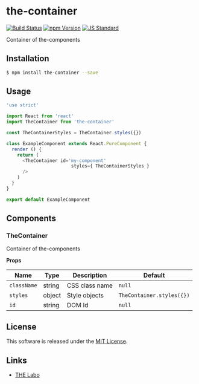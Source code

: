 the-container
==========

<!---
This file is generated by ape-tmpl. Do not update manually.
--->

<!-- Badge Start -->
<a name="badges"></a>

[![Build Status][bd_travis_shield_url]][bd_travis_url]
[![npm Version][bd_npm_shield_url]][bd_npm_url]
[![JS Standard][bd_standard_shield_url]][bd_standard_url]

[bd_repo_url]: https://github.com/the-labo/the-container
[bd_travis_url]: http://travis-ci.org/the-labo/the-container
[bd_travis_shield_url]: http://img.shields.io/travis/the-labo/the-container.svg?style=flat
[bd_travis_com_url]: http://travis-ci.com/the-labo/the-container
[bd_travis_com_shield_url]: https://api.travis-ci.com/the-labo/the-container.svg?token=
[bd_license_url]: https://github.com/the-labo/the-container/blob/master/LICENSE
[bd_codeclimate_url]: http://codeclimate.com/github/the-labo/the-container
[bd_codeclimate_shield_url]: http://img.shields.io/codeclimate/github/the-labo/the-container.svg?style=flat
[bd_codeclimate_coverage_shield_url]: http://img.shields.io/codeclimate/coverage/github/the-labo/the-container.svg?style=flat
[bd_gemnasium_url]: https://gemnasium.com/the-labo/the-container
[bd_gemnasium_shield_url]: https://gemnasium.com/the-labo/the-container.svg
[bd_npm_url]: http://www.npmjs.org/package/the-container
[bd_npm_shield_url]: http://img.shields.io/npm/v/the-container.svg?style=flat
[bd_standard_url]: http://standardjs.com/
[bd_standard_shield_url]: https://img.shields.io/badge/code%20style-standard-brightgreen.svg

<!-- Badge End -->


<!-- Description Start -->
<a name="description"></a>

Container of the-components

<!-- Description End -->


<!-- Overview Start -->
<a name="overview"></a>



<!-- Overview End -->


<!-- Sections Start -->
<a name="sections"></a>

<!-- Section from "docs/guides/01.Installation.md.hbs" Start -->

<a name="section-docs-guides-01-installation-md"></a>

Installation
-----

```bash
$ npm install the-container --save
```


<!-- Section from "docs/guides/01.Installation.md.hbs" End -->

<!-- Section from "docs/guides/02.Usage.md.hbs" Start -->

<a name="section-docs-guides-02-usage-md"></a>

Usage
---------

```javascript
'use strict'

import React from 'react'
import TheContainer from 'the-container'

const TheContainerStyles = TheContainer.styles({})

class ExampleComponent extends React.PureComponent {
  render () {
    return (
      <TheContainer id='my-component'
                        styles={ TheContainerStyles }
      />
    )
  }
}

export default ExampleComponent

```


<!-- Section from "docs/guides/02.Usage.md.hbs" End -->

<!-- Section from "docs/guides/03.Components.md.hbs" Start -->

<a name="section-docs-guides-03-components-md"></a>

Components
-----------

### TheContainer

Container of the-components

**Props**

| Name | Type | Description | Default |
| --- | --- | ---- | ---- |
| `className` | string  | CSS class name | `null` |
| `styles` | object  | Style objects | `TheContainer.styles({})` |
| `id` | string  | DOM Id | `null` |


<!-- Section from "docs/guides/03.Components.md.hbs" End -->


<!-- Sections Start -->


<!-- LICENSE Start -->
<a name="license"></a>

License
-------
This software is released under the [MIT License](https://github.com/the-labo/the-container/blob/master/LICENSE).

<!-- LICENSE End -->


<!-- Links Start -->
<a name="links"></a>

Links
------

+ [THE Labo][t_h_e_labo_url]

[t_h_e_labo_url]: https://github.com/the-labo

<!-- Links End -->

